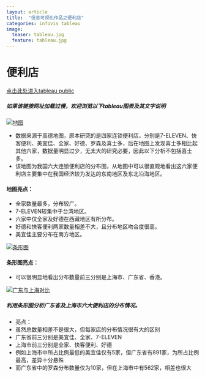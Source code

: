 ```yaml
---
layout: article
title:  "信息可视化作品之便利店"
categories: infovis tableau 
image:
  teaser: tableau.jpg
  feature: tableau.jpg
---
```


# 便利店
[点击此处进入tableau public](https://public.tableau.com/profile/.8478#!/vizhome/shop_0/sheet0)
##### 如果该链接网址加载过慢，欢迎浏览以下tableau图表及其文字说明

<div class='tableauPlaceholder' id='viz1515259953708' style='position: relative'>
        <noscript><a href='#'><img alt='  地图 ' 
        src='https:&#47;&#47;public.tableau.com&#47;static&#47;images&#47;J4&#47;J4Q2DSHS6&#47;1_rss.png' style='border: none'/></a>
        </noscript>
        <object class='tableauViz'  style='display:none;'><param name='host_url' value='https%3A%2F%2Fpublic.tableau.com%2F' /> <param name='embed_code_version' value='3' /> <param name='path' value='shared&#47;J4Q2DSHS6' /><param name='toolbar' value='yes' /><param name='static_image'
        value='no' /><param name='toolbar' value='yes' /><param name='static_image'
        value='https:&#47;&#47;public.tableau.com&#47;static&#47;images&#47;J4&#47;J4Q2DSHS6&#47;1.png' /> <param name='animate_transition' value='yes' /><param name='display_static_image' value='yes' /><param name='display_spinner' value='yes' /><param name='display_overlay' value='yes' /><param name='display_count' value='yes' />
        </object>
</div>                
<script type='text/javascript'>                    var divElement = document.getElementById('viz1515259953708');                    var vizElement = divElement.getElementsByTagName('object')[0];                    vizElement.style.width='95%';vizElement.style.height=(divElement.offsetWidth*0.75)+'px';                    var scriptElement = document.createElement('script');                    scriptElement.src = 'https://public.tableau.com/javascripts/api/viz_v1.js';
vizElement.parentNode.insertBefore(scriptElement, vizElement);
</script>

- 数据来源于高德地图，原本研究的是四家连锁便利店，分别是7-ELEVEN、快客便利、美宜佳、全家、好德、罗森及喜士多，后在地图上发现喜士多相比起其他六家，数据量明显过少，无太大的研究必要，因此以下分析不包括喜士多。
- 该地图为我国六大连锁便利店的分布图，从地图中可以很直观地看出这六家便利店主要集中在我国经济较为发达的东南地区及东北沿海地区。

#### 地图亮点：
- 全家数量最多，分布较广。
- 7-ELEVEN较集中于台湾地区。
- 六家中仅全家及好德在西藏地区有所分布。
- 好德和快客便利两家数量相差不大，且分布地区吻合度很高。
- 美宜佳主要分布在南方地区。

<div class='tableauPlaceholder' id='viz1515261292165' style='position: relative'>
        <noscript><a href='#'><img alt='条形图 ' src='https:&#47;&#47;public.tableau.com&#47;static&#47;images&#47;sh&#47;shop_0&#47;sheet1&#47;1_rss.png' style='border: none' /></a>
        </noscript>
        <object class='tableauViz'  style='display:none;'><param name='host_url' value='https%3A%2F%2Fpublic.tableau.com%2F' /> <param name='embed_code_version' value='3' /> <param name='site_root' value='' /><param name='name' value='shop_0&#47;sheet1' /><param name='tabs' value='no' /><param name='toolbar' value='yes' /><param name='static_image' value='https:&#47;&#47;public.tableau.com&#47;static&#47;images&#47;sh&#47;shop_0&#47;sheet1&#47;1.png' /> <param name='animate_transition' value='yes' /><param name='display_static_image' value='yes' /><param name='display_spinner' value='yes' /><param name='display_overlay' value='yes' /><param name='display_count' value='yes' />
        </object>
</div>                
<script type='text/javascript'>                    var divElement = document.getElementById('viz1515261292165');                    var vizElement = divElement.getElementsByTagName('object')[0];                    vizElement.style.width='95%';vizElement.style.height=(divElement.offsetWidth*0.75)+'px';                    var scriptElement = document.createElement('script');                    scriptElement.src = 'https://public.tableau.com/javascripts/api/viz_v1.js';                    vizElement.parentNode.insertBefore(scriptElement, vizElement);                
</script>

#### 条形图亮点：
- 可以很明显地看出分布数量前三分别是上海市、广东省、香港。

<div class='tableauPlaceholder' id='viz1515261896025' style='position: relative'>
        <noscript><a href='#'><img alt='广东与上海对比 ' src='https:&#47;&#47;public.tableau.com&#47;static&#47;images&#47;sh&#47;shop_0&#47;sheet4_1&#47;1_rss.png' style='border: none' /></a>
        </noscript>
        <object class='tableauViz'  style='display:none;'><param name='host_url' value='https%3A%2F%2Fpublic.tableau.com%2F' /> <param name='embed_code_version' value='3' /> <param name='site_root' value='' /><param name='name' value='shop_0&#47;sheet4_1' /><param name='tabs' 
        value='no' /><param name='toolbar' value='yes' /><param name='static_image' value='https:&#47;&#47;public.tableau.com&#47;static&#47;images&#47;sh&#47;shop_0&#47;sheet4_1&#47;1.png' /> <param name='animate_transition' 
        value='yes' /><param name='display_static_image' value='yes' /><param name='display_spinner' value='yes' /><param name='display_overlay' value='yes' /><param name='display_count' value='yes' />
        </object>
</div>                
<script type='text/javascript'>                    var divElement = document.getElementById('viz1515261896025');                    var vizElement = divElement.getElementsByTagName('object')[0];                    
vizElement.style.width='1000px';vizElement.style.height='827px';                    var scriptElement = document.createElement('script');         scriptElement.src = 'https://public.tableau.com/javascripts/api/viz_v1.js';                    
vizElement.parentNode.insertBefore(scriptElement, vizElement);                
</script>

##### 利用条形图分析广东省及上海市六大便利店的分布情况。
- 亮点：
- 虽然总数量相差不是很大，但每家店的分布情况很有大的区别
- 广东省前三分别是美宜佳、全家、7-ELEVEN
- 上海市前三分别是全家、快客便利、好德
- 例如上海市中所占比例最低的美宜佳仅有5家，但广东省有891家，为所占比例最高，差异十分悬殊
- 而广东省中的罗森分布数量仅为10家，但在上海市中有562家，相差也很大
